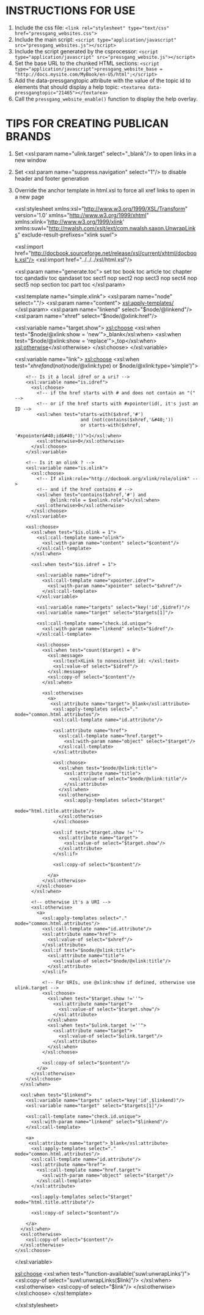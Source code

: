 INSTRUCTIONS FOR USE
====================

1. Include the css file: 
   `<link rel="stylesheet" type="text/css" href="pressgang_websites.css">`
2. Include the main script: 
   `<script type="application/javascript" src="pressgang_websites.js"></script>`
3. Include the script generated by the csprocessor: 
   `<script type="application/javascript" src="pressgang_website.js"></script>`
4. Set the base URL to the chunked HTML sections: 
   `<script type="application/javascript">pressgang_website_base = "http://docs.mysite.com/MyBook/en-US/html";</script>`
5. Add the data-pressgangtopic attribute with the value of the topic id to elements that should display a help topic: 
   `<textarea data-pressgangtopic="21465"></textarea>`
6. Call the `pressgang_website_enable()` function to display the help overlay.

TIPS FOR CREATING PUBLICAN BRANDS
=================================
1. Set <xsl:param name="ulink.target" select="_blank"/> to open links in a new window
2. Set <xsl:param name="suppress.navigation" select="1"/> to disable header and footer generation
3. Override the anchor template in html.xsl to force all xref links to open in a new page
   <?xml version='1.0'?>

   <xsl:stylesheet xmlns:xsl="http://www.w3.org/1999/XSL/Transform"
   		version='1.0'
   		xmlns="http://www.w3.org/1999/xhtml"
   		xmlns:xlink='http://www.w3.org/1999/xlink'
                   xmlns:suwl="http://nwalsh.com/xslt/ext/com.nwalsh.saxon.UnwrapLinks"
                   exclude-result-prefixes="xlink suwl">

   <xsl:import href="http://docbook.sourceforge.net/release/xsl/current/xhtml/docbook.xsl"/>
   <xsl:import href="../../../xsl/html.xsl"/>

   <xsl:param name="generate.toc">
   set toc
   book toc
   article toc
   chapter toc
   qandadiv toc
   qandaset toc
   sect1 nop
   sect2 nop
   sect3 nop
   sect4 nop
   sect5 nop
   section toc
   part toc
   </xsl:param>

   <xsl:template name="simple.xlink">
     <xsl:param name="node" select="."/>
     <xsl:param name="content">
       <xsl:apply-templates/>
     </xsl:param>
     <xsl:param name="linkend" select="$node/@linkend"/>
     <xsl:param name="xhref" select="$node/@xlink:href"/>

     <!-- Support for @xlink:show -->
     <xsl:variable name="target.show">
       <xsl:choose>
         <xsl:when test="$node/@xlink:show = 'new'">_blank</xsl:when>
         <xsl:when test="$node/@xlink:show = 'replace'">_top</xsl:when>
         <xsl:otherwise></xsl:otherwise>
       </xsl:choose>
     </xsl:variable>

     <xsl:variable name="link">
       <xsl:choose>
         <xsl:when test="$xhref and
                         (not($node/@xlink:type) or
                              $node/@xlink:type='simple')">

           <!-- Is it a local idref or a uri? -->
           <xsl:variable name="is.idref">
             <xsl:choose>
               <!-- if the href starts with # and does not contain an "(" -->
               <!-- or if the href starts with #xpointer(id(, it's just an ID -->
               <xsl:when test="starts-with($xhref,'#')
                               and (not(contains($xhref,'&#40;'))
                               or starts-with($xhref,
                                          '#xpointer&#40;id&#40;'))">1</xsl:when>
               <xsl:otherwise>0</xsl:otherwise>
             </xsl:choose>
           </xsl:variable>

           <!-- Is it an olink ? -->
           <xsl:variable name="is.olink">
             <xsl:choose>
               <!-- If xlink:role="http://docbook.org/xlink/role/olink" -->
               <!-- and if the href contains # -->
               <xsl:when test="contains($xhref,'#') and
                    @xlink:role = $xolink.role">1</xsl:when>
               <xsl:otherwise>0</xsl:otherwise>
             </xsl:choose>
           </xsl:variable>

           <xsl:choose>
             <xsl:when test="$is.olink = 1">
               <xsl:call-template name="olink">
                 <xsl:with-param name="content" select="$content"/>
               </xsl:call-template>
             </xsl:when>

             <xsl:when test="$is.idref = 1">

               <xsl:variable name="idref">
                 <xsl:call-template name="xpointer.idref">
                   <xsl:with-param name="xpointer" select="$xhref"/>
                 </xsl:call-template>
               </xsl:variable>

               <xsl:variable name="targets" select="key('id',$idref)"/>
               <xsl:variable name="target" select="$targets[1]"/>

               <xsl:call-template name="check.id.unique">
                 <xsl:with-param name="linkend" select="$idref"/>
               </xsl:call-template>

               <xsl:choose>
                 <xsl:when test="count($target) = 0">
                   <xsl:message>
                     <xsl:text>XLink to nonexistent id: </xsl:text>
                     <xsl:value-of select="$idref"/>
                   </xsl:message>
                   <xsl:copy-of select="$content"/>
                 </xsl:when>

                 <xsl:otherwise>
                   <a>
                   	<xsl:attribute name="target">_blank</xsl:attribute>
                     <xsl:apply-templates select="." mode="common.html.attributes"/>
                     <xsl:call-template name="id.attribute"/>

                     <xsl:attribute name="href">
                       <xsl:call-template name="href.target">
                         <xsl:with-param name="object" select="$target"/>
                       </xsl:call-template>
                     </xsl:attribute>

                     <xsl:choose>
                       <xsl:when test="$node/@xlink:title">
                         <xsl:attribute name="title">
                           <xsl:value-of select="$node/@xlink:title"/>
                         </xsl:attribute>
                       </xsl:when>
                       <xsl:otherwise>
                         <xsl:apply-templates select="$target"
                                              mode="html.title.attribute"/>
                       </xsl:otherwise>
                     </xsl:choose>

                     <xsl:if test="$target.show !=''">
                       <xsl:attribute name="target">
                         <xsl:value-of select="$target.show"/>
                       </xsl:attribute>
                     </xsl:if>

                     <xsl:copy-of select="$content"/>

                   </a>
                 </xsl:otherwise>
               </xsl:choose>
             </xsl:when>

             <!-- otherwise it's a URI -->
             <xsl:otherwise>
               <a>
                 <xsl:apply-templates select="." mode="common.html.attributes"/>
                 <xsl:call-template name="id.attribute"/>
                 <xsl:attribute name="href">
                   <xsl:value-of select="$xhref"/>
                 </xsl:attribute>
                 <xsl:if test="$node/@xlink:title">
                   <xsl:attribute name="title">
                     <xsl:value-of select="$node/@xlink:title"/>
                   </xsl:attribute>
                 </xsl:if>

                 <!-- For URIs, use @xlink:show if defined, otherwise use ulink.target -->
                 <xsl:choose>
                   <xsl:when test="$target.show !=''">
                     <xsl:attribute name="target">
                       <xsl:value-of select="$target.show"/>
                     </xsl:attribute>
                   </xsl:when>
                   <xsl:when test="$ulink.target !=''">
                     <xsl:attribute name="target">
                       <xsl:value-of select="$ulink.target"/>
                     </xsl:attribute>
                   </xsl:when>
                 </xsl:choose>

                 <xsl:copy-of select="$content"/>
               </a>
             </xsl:otherwise>
           </xsl:choose>
         </xsl:when>

         <xsl:when test="$linkend">
           <xsl:variable name="targets" select="key('id',$linkend)"/>
           <xsl:variable name="target" select="$targets[1]"/>

           <xsl:call-template name="check.id.unique">
             <xsl:with-param name="linkend" select="$linkend"/>
           </xsl:call-template>

           <a>
           	<xsl:attribute name="target">_blank</xsl:attribute>
             <xsl:apply-templates select="." mode="common.html.attributes"/>
             <xsl:call-template name="id.attribute"/>
             <xsl:attribute name="href">
               <xsl:call-template name="href.target">
                 <xsl:with-param name="object" select="$target"/>
               </xsl:call-template>
             </xsl:attribute>

             <xsl:apply-templates select="$target" mode="html.title.attribute"/>

             <xsl:copy-of select="$content"/>

           </a>
         </xsl:when>
         <xsl:otherwise>
           <xsl:copy-of select="$content"/>
         </xsl:otherwise>
       </xsl:choose>
     </xsl:variable>

     <xsl:choose>
       <xsl:when test="function-available('suwl:unwrapLinks')">
         <xsl:copy-of select="suwl:unwrapLinks($link)"/>
       </xsl:when>
       <xsl:otherwise>
         <xsl:copy-of select="$link"/>
       </xsl:otherwise>
     </xsl:choose>
   </xsl:template>

   </xsl:stylesheet>




